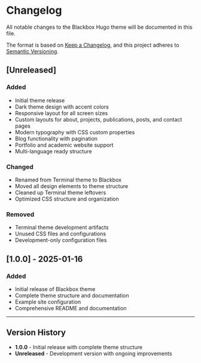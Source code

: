 # Changelog

All notable changes to the Blackbox Hugo theme will be documented in this file.

The format is based on [Keep a Changelog](https://keepachangelog.com/en/1.0.0/),
and this project adheres to [Semantic Versioning](https://semver.org/spec/v2.0.0.html).

## [Unreleased]

### Added
- Initial theme release
- Dark theme design with accent colors
- Responsive layout for all screen sizes
- Custom layouts for about, projects, publications, posts, and contact pages
- Modern typography with CSS custom properties
- Blog functionality with pagination
- Portfolio and academic website support
- Multi-language ready structure

### Changed
- Renamed from Terminal theme to Blackbox
- Moved all design elements to theme structure
- Cleaned up Terminal theme leftovers
- Optimized CSS structure and organization

### Removed
- Terminal theme development artifacts
- Unused CSS files and configurations
- Development-only configuration files

## [1.0.0] - 2025-01-16

### Added
- Initial release of Blackbox theme
- Complete theme structure and documentation
- Example site configuration
- Comprehensive README and documentation

---

## Version History

- **1.0.0** - Initial release with complete theme structure
- **Unreleased** - Development version with ongoing improvements 